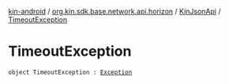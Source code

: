 [kin-android](../../index.md) / [org.kin.sdk.base.network.api.horizon](../index.md) / [KinJsonApi](index.md) / [TimeoutException](./-timeout-exception.md)

# TimeoutException

`object TimeoutException : `[`Exception`](https://kotlinlang.org/api/latest/jvm/stdlib/kotlin/-exception/index.html)